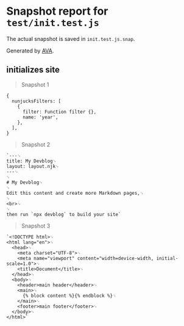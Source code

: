 # Snapshot report for `test/init.test.js`

The actual snapshot is saved in `init.test.js.snap`.

Generated by [AVA](https://avajs.dev).

## initializes site

> Snapshot 1

    {
      nunjucksFilters: [
        {
          filter: Function filter {},
          name: 'year',
        },
      ],
    }

> Snapshot 2

    `---␊
    title: My Devblog␊
    layout: layout.njk␊
    ---␊
    ␊
    # My Devblog␊
    ␊
    Edit this content and create more Markdown pages,␊
    ␊
    <br>␊
    ␊
    then run `npx devblog` to build your site`

> Snapshot 3

    `<!DOCTYPE html>␊
    <html lang="en">␊
      <head>␊
        <meta charset="UTF-8">␊
        <meta name="viewport" content="width=device-width, initial-scale=1.0">␊
        <title>Document</title>␊
      </head>␊
      <body>␊
        <header>main header</header>␊
        <main>␊
          {% block content %}{% endblock %}␊
        </main>␊
        <footer>main footer</footer>␊
      </body>␊
    </html>`
